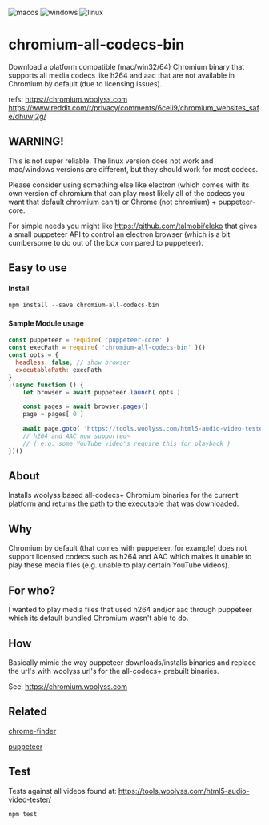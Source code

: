 ![macos](https://img.shields.io/badge/macos-t)
![windows](https://img.shields.io/badge/windows-tg)
![linux](https://img.shields.io/badge/linux-t)

#  chromium-all-codecs-bin
Download a platform compatible (mac/win32/64) Chromium binary that supports all
media codecs like h264 and aac that are not available in
Chromium by default (due to licensing issues).

refs:
https://chromium.woolyss.com
https://www.reddit.com/r/privacy/comments/6celi9/chromium_websites_safe/dhuwj2g/

## WARNING!

This is not super reliable. The linux version does not work and
mac/windows versions are different, but they should work for
most codecs.

Please consider using something else like electron (which comes
with its own version of chromium that can play most likely
all of the codecs you want that default chromium can't) or
Chrome (not chromium) + puppeteer-core.

For simple needs you might like https://github.com/talmobi/eleko
that gives a small puppeteer API to control an electron browser
(which is a bit cumbersome to do out of the box compared to
puppeteer).

## Easy to use

#### Install
```javascript
npm install --save chromium-all-codecs-bin
```

#### Sample Module usage
```javascript
const puppeteer = require( 'puppeteer-core' )
const execPath = require( 'chromium-all-codecs-bin' )()
const opts = {
  headless: false, // show browser
  executablePath: execPath
}
;(async function () {
    let browser = await puppeteer.launch( opts )

    const pages = await browser.pages()
    page = pages[ 0 ]

    await page.goto( 'https://tools.woolyss.com/html5-audio-video-tester/' )
    // h264 and AAC now supported~
    // ( e.g. some YouTube video's require this for playback )
})()
```

## About
Installs woolyss based all-codecs+ Chromium binaries for the
current platform and returns the path to the executable that was
downloaded.

## Why
Chromium by default (that comes with puppeteer, for example)
does not support licensed codecs such as h264 and AAC which
makes it unable to play these media files (e.g. unable to play
certain YouTube videos).

## For who?
I wanted to play media files that used h264 and/or aac through
puppeteer which its default bundled Chromium wasn't able to do.

## How
Basically mimic the way puppeteer downloads/installs
binaries and replace the url's with woolyss url's for the
all-codecs+ prebuilt binaries.

See: https://chromium.woolyss.com

## Related
[chrome-finder](https://github.com/gwuhaolin/chrome-finder)

[puppeteer](https://github.com/puppeteer/puppeteer)

## Test

Tests against all videos found at:
https://tools.woolyss.com/html5-audio-video-tester/

```javascript
npm test
```
